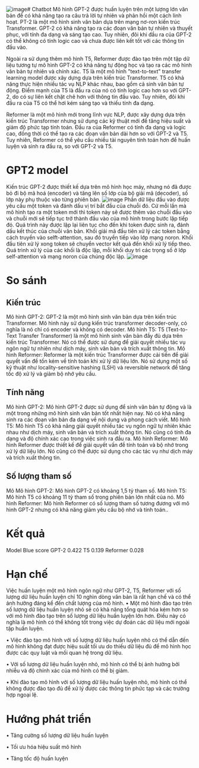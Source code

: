 ![image](https://github.com/ngohuule16012000/Chatbot/assets/83895221/f843c665-2710-4ae3-b043-4e76d60442fc)# Chatbot
Mô hình GPT-2 được huấn luyện trên một lượng lớn văn bản để có khả năng tạo ra câu trả lời tự nhiên và phản hồi một cách linh hoạt. PT-2 là một mô hình sinh văn bản dựa trên mạng nơ-ron kiến trúc Transformer. GPT-2 có khả năng tạo ra các đoạn văn bản tự nhiên và thuyết phục, với tính đa dạng và sáng tạo cao. Tuy nhiên, đôi khi đầu ra của GPT-2 có thể không có tính logic cao và chưa được liên kết tốt với các thông tin đầu vào.

Ngoài ra sử dụng thêm mô hình T5, Reformer được đào tạo trên một tập dữ liệu tương tự mô hình GPT-2 có khả năng tự động học và tạo ra các mô hình văn bản tự nhiên và chính xác. T5 là một mô hình "text-to-text" transfer learning model được xây dựng dựa trên kiến trúc Transformer. T5 có khả năng thực hiện nhiều tác vụ NLP khác nhau, bao gồm cả sinh văn bản tự động. Điểm mạnh của T5 là đầu ra của nó có tính logic cao hơn so với GPT-2, do có sự liên kết chặt chẽ hơn với thông tin đầu vào. Tuy nhiên, đôi khi đầu ra của T5 có thể hơi kém sáng tạo và thiếu tính đa dạng.

Reformer là một mô hình mới trong lĩnh vực NLP, được xây dựng dựa trên kiến trúc Transformer nhưng sử dụng các kỹ thuật mới để tăng hiệu suất và giảm độ phức tạp tính toán. Đầu ra của Reformer có tính đa dạng và logic cao, đồng thời có thể tạo ra các đoạn văn bản dài hơn so với GPT-2 và T5. Tuy nhiên, Reformer có thể yêu cầu nhiều tài nguyên tính toán hơn để huấn luyện và sinh ra đầu ra, so với GPT-2 và T5. 

# GPT2 model
Kiến trúc GPT-2 được thiết kế dựa trên mô hình học máy, nhưng nó đã được bỏ đi bộ mã hoá (encoder) và tăng lên số lớp của bộ giải mã (decoder), số lớp này phụ thuộc vào từng phiên bản.
![image](https://github.com/ngohuule16012000/Chatbot/assets/83895221/136a9296-bc52-4a08-9727-53bce3f77496)
Phần dữ liệu đầu vào được yêu cầu một token và đánh dấu vị trí bắt đầu của chuỗi đó. Cứ mỗi lần mà mô hình tạo ra một token mới thì token này sẽ được thêm vào chuỗi đầu vào và chuỗi mới sẽ tiếp tục trở thành đầu vào của mô hình trong bước lặp tiếp đó. Quá trình này được lặp lại liên tục cho đến khi token <EOS> được sinh ra, đánh dấu kết thúc của chuỗi văn bản.
	Khối giải mã đầu tiên xử lý các token bằng cách truyền vào selft-attention, sau đó truyền tiếp vào lớp mạng noron. Khối đầu tiên xử lý xong token sẽ chuyển vector kết quả đến khối xử lý tiếp theo. Quá trình xử lý của các khối là độc lập, mỗi khối duy trì các trọng số ở lớp self-attention và mạng noron của chúng độc lập.
![image](https://github.com/ngohuule16012000/Chatbot/assets/83895221/8dda243e-67de-49b0-9f35-dfcdfdc78d8e)

# So sánh
## Kiến trúc
Mô hình GPT-2: GPT-2 là một mô hình sinh văn bản dựa trên kiến trúc Transformer. Mô hình này sử dụng kiến trúc transformer decoder-only, có nghĩa là nó chỉ có encoder và không có decoder.
Mô hình T5: T5 (Text-to-Text Transfer Transformer) là một mô hình sinh văn bản đầy đủ dựa trên kiến trúc Transformer. Nó có thể được sử dụng để giải quyết nhiều tác vụ ngôn ngữ tự nhiên như dịch máy, sinh văn bản và trích xuất thông tin.
Mô hình Reformer: Reformer là một kiến trúc Transformer được cải tiến để giải quyết vấn đề tốn kém về tính toán khi xử lý dữ liệu lớn. Nó sử dụng một số kỹ thuật như locality-sensitive hashing (LSH) và reversible network để tăng tốc độ xử lý và giảm bộ nhớ yêu cầu.
## Tính năng
Mô hình GPT-2: Mô hình GPT-2 được sử dụng để sinh văn bản tự động và là một trong những mô hình sinh văn bản tốt nhất hiện nay. Nó có khả năng sinh ra các đoạn văn bản đa dạng về nội dung và phong cách viết.
Mô hình T5: Mô hình T5 có khả năng giải quyết nhiều tác vụ ngôn ngữ tự nhiên khác nhau như dịch máy, sinh văn bản và trích xuất thông tin. Nó cũng có tính đa dạng và độ chính xác cao trong việc sinh ra đầu ra.
Mô hình Reformer: Mô hình Reformer được thiết kế để giải quyết vấn đề tính toán và bộ nhớ trong xử lý dữ liệu lớn. Nó cũng có thể được sử dụng cho các tác vụ như dịch máy và trích xuất thông tin.
## Số lượng tham số
Mô Mô hình GPT-2: Mô hình GPT-2 có khoảng 1,5 tỷ tham số.
Mô hình T5: Mô hình T5 có khoảng 11 tỷ tham số trong phiên bản lớn nhất của nó.
Mô hình Reformer: Mô hình Reformer có số lượng tham số tương đương với mô hình GPT-2 nhưng có khả năng giảm yêu cầu bộ nhớ và tính toán..

# Kết quả
Model	    Blue score
GPT-2	    0.422
T5	      0.139
Reformer	0.028

# Hạn chế
Việc huấn luyện một mô hình ngôn ngữ như GPT-2, T5, Reformer với số lượng dữ liệu huấn luyện chỉ 10 nghìn dòng văn bản là rất hạn chế và có thể ảnh hưởng đáng kể đến chất lượng của mô hình.
•	Một mô hình đào tạo trên số lượng dữ liệu huấn luyện nhỏ sẽ có khả năng tổng quát hóa kém hơn so với mô hình đào tạo trên số lượng dữ liệu huấn luyện lớn hơn. Điều này có nghĩa là mô hình có thể không tốt trong việc dự đoán các dữ liệu mới ngoài tập huấn luyện.

•	Việc đào tạo mô hình với số lượng dữ liệu huấn luyện nhỏ có thể dẫn đến mô hình không đạt được hiệu suất tối ưu do thiếu dữ liệu đủ để mô hình học được các quy luật và mối quan hệ trong dữ liệu.

•	Với số lượng dữ liệu huấn luyện nhỏ, mô hình có thể bị ảnh hưởng bởi nhiễu và độ chính xác của mô hình có thể bị giảm.

•	Khi đào tạo mô hình với số lượng dữ liệu huấn luyện nhỏ, mô hình có thể không được đào tạo đủ để xử lý được các thông tin phức tạp và các trường hợp ngoại lệ.

# Hướng phát triển
•	Tăng cường số lượng dữ liệu huấn luyện

•	Tối ưu hóa hiệu suất mô hình

•	Tăng tốc độ huấn luyện





